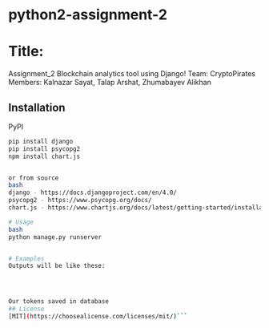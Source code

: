 # python2-assignment-2
# Title:
Assignment_2 Blockchain analytics tool using Django!
Team: CryptoPirates
Members: Kalnazar Sayat, Talap Arshat, Zhumabayev Alikhan

## Installation

PyPI
```bash
pip install django
pip install psycopg2
npm install chart.js


or from source
bash
django - https://docs.djangoproject.com/en/4.0/
psycopg2 - https://www.psycopg.org/docs/
chart.js - https://www.chartjs.org/docs/latest/getting-started/installation.html

# Usage
bash
python manage.py runserver


# Examples
Outputs will be like these:




Our tokens saved in database
## License
[MIT](https://choosealicense.com/licenses/mit/)```
